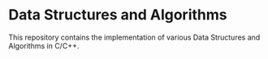 # Data Structures and Algorithms

This repository contains the implementation of various Data Structures and Algorithms in C/C++.

